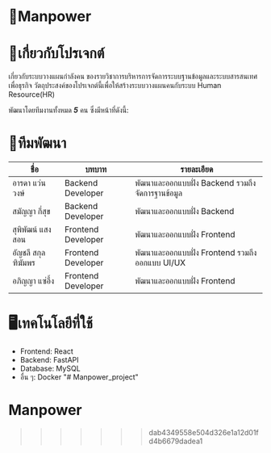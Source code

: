 ﻿# 📍Manpower
# 🔗เกี่ยวกับโปรเจกต์
เกี่ยวกับระบบวางแผนกำลังคน ของรายวิชาการบริหารการจัดการระบบฐานข้อมูลและระบบสารสนเทศเพื่อธุรกิจ วัตถุประสงค์ของโปรเจกต์นี้เพื่อให้สร้างระบบวางแผนคนกับระบบ Human Resource(HR)

พัฒนาโดยทีมงานทั้งหมด ***5*** คน ซึ่งมีหน้าที่ดังนี้:

# 🏡ทีมพัฒนา
| ชื่อ | บทบาท | รายละเอียด |
|------|------|----------|
| อารดา แว่นวงษ์ | Backend Developer | พัฒนาและออกแบบฝั่ง Backend รวมถึงจัดการฐานข้อมูล |
| สมัญญา กี่สุข | Backend Developer | พัฒนาและออกแบบฝั่ง Backend |
| สุพิพัฒน์ แสงสอน | Frontend Developer | พัฒนาและออกแบบฝั่ง Frontend |
| อัญชลี สกุลฑิฆัมพร | Frontend Developer | พัฒนาและออกแบบฝั่ง Frontend รวมถึงออกแบบ UI/UX |
| อภิญญา แซ่อึ้ง | Frontend Developer | พัฒนาและออกแบบฝั่ง Frontend |

# 🖥️เทคโนโลยีที่ใช้
- Frontend: React
- Backend: FastAPI
- Database: MySQL
- อื่น ๆ: Docker
"# Manpower_project" 

# Manpower
>>>>>>> dab4349558e504d326e1a12d01fd4b6679dadea1
